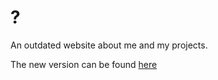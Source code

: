 # ?

An outdated website about me and my projects.

The new version can be found [here](https://github.com/kutoru/me-v2)
